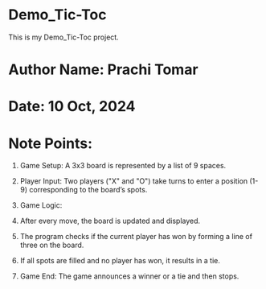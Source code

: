 # Demo_Tic-Toc
This is my Demo_Tic-Toc project.
# Author Name: Prachi Tomar
# Date: 10 Oct, 2024
# Note Points:
1. Game Setup: A 3x3 board is represented by a list of 9 spaces.
2. Player Input: Two players ("X" and "O") take turns to enter a position (1-9) corresponding to the board’s spots.
3. Game Logic:
1. After every move, the board is updated and displayed.
2. The program checks if the current player has won by forming a line of three on the board.
3. If all spots are filled and no player has won, it results in a tie.

4. Game End: The game announces a winner or a tie and then stops.

